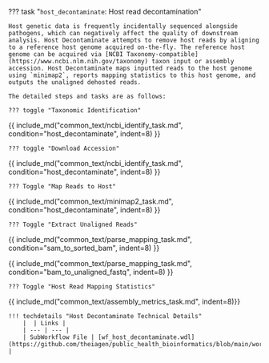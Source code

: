 ??? task "`host_decontaminate`: Host read decontamination"

    Host genetic data is frequently incidentally sequenced alongside pathogens, which can negatively affect the quality of downstream analysis. Host Decontaminate attempts to remove host reads by aligning to a reference host genome acquired on-the-fly. The reference host genome can be acquired via [NCBI Taxonomy-compatible](https://www.ncbi.nlm.nih.gov/taxonomy) taxon input or assembly accession. Host Decontaminate maps inputted reads to the host genome using `minimap2`, reports mapping statistics to this host genome, and outputs the unaligned dehosted reads. 

    The detailed steps and tasks are as follows:

    ??? toggle "Taxonomic Identification"

{{ include_md("common_text/ncbi_identify_task.md", condition="host_decontaminate", indent=8) }}

    ??? toggle "Download Accession"

{{ include_md("common_text/ncbi_identify_task.md", condition="host_decontaminate", indent=8) }}

    ??? Toggle "Map Reads to Host"

{{ include_md("common_text/minimap2_task.md", condition="host_decontaminate", indent=8) }}

    ??? Toggle "Extract Unaligned Reads"

{{ include_md("common_text/parse_mapping_task.md", condition="sam_to_sorted_bam", indent=8) }}

{{ include_md("common_text/parse_mapping_task.md", condition="bam_to_unaligned_fastq", indent=8) }}
    
    ??? Toggle "Host Read Mapping Statistics"

{{ include_md("common_text/assembly_metrics_task.md", indent=8)}}

    !!! techdetails "Host Decontaminate Technical Details"
        |  | Links |
        | --- | --- |
        | SubWorkflow File | [wf_host_decontaminate.wdl](https://github.com/theiagen/public_health_bioinformatics/blob/main/workflows/utilities/wf_host_decontaminate.wdl) |